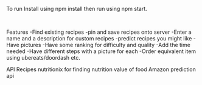 To run
Install using npm install then run using npm start.

<br/>

Features
-Find existing recipes
-pin and save recipes onto server
-Enter a name and a description for custom recipes
-predict recipes you might like 
-Have pictures
-Have some ranking for difficulty and quality
-Add the time needed
-Have different steps with a picture for each
-Order equivalent item using ubereats/doordash etc.

API
Recipes
nutritionix for finding nutrition value of food
Amazon prediction api
